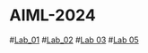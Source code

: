 # AIML-2024
#[Lab_01](https://github.com/2303A51674/AIML-2024/blob/main/Lab1.ipynb)
#[Lab_02](https://github.com/2303A51674/AIML-2024/blob/main/Lab2.ipynb)
#[Lab 03](https://github.com/2303A51674/AIML-2024/blob/main/Lab3.ipynb)
#[Lab 05](https://github.com/2303A51674/AIML-2024/blob/main/Lab5.ipynb)
